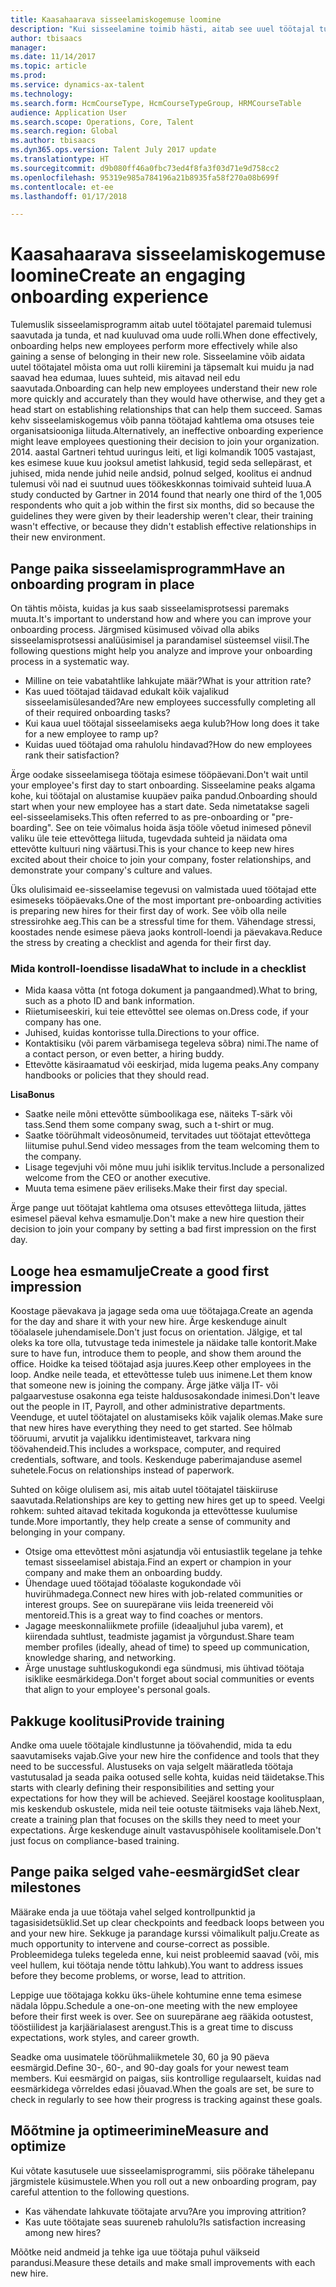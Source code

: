 ```yaml
---
title: Kaasahaarava sisseelamiskogemuse loomine
description: "Kui sisseelamine toimib hästi, aitab see uuel töötajal tunda, et ta kuulub oma uude organisatsiooni."
author: tbisaacs
manager: 
ms.date: 11/14/2017
ms.topic: article
ms.prod: 
ms.service: dynamics-ax-talent
ms.technology: 
ms.search.form: HcmCourseType, HcmCourseTypeGroup, HRMCourseTable
audience: Application User
ms.search.scope: Operations, Core, Talent
ms.search.region: Global
ms.author: tbisaacs
ms.dyn365.ops.version: Talent July 2017 update
ms.translationtype: HT
ms.sourcegitcommit: d9b080ff46a0fbc73ed4f8fa3f03d71e9d758cc2
ms.openlocfilehash: 95319e985a784196a21b8935fa58f270a08b699f
ms.contentlocale: et-ee
ms.lasthandoff: 01/17/2018

---
```


# <a name="create-an-engaging-onboarding-experience"></a><span data-ttu-id="d8961-103">Kaasahaarava sisseelamiskogemuse loomine</span><span class="sxs-lookup"><span data-stu-id="d8961-103">Create an engaging onboarding experience</span></span>

<span data-ttu-id="d8961-104">Tulemuslik sisseelamisprogramm aitab uutel töötajatel paremaid tulemusi saavutada ja tunda, et nad kuuluvad oma uude rolli.</span><span class="sxs-lookup"><span data-stu-id="d8961-104">When done effectively, onboarding helps new employees perform more effectively while also gaining a sense of belonging in their new role.</span></span> <span data-ttu-id="d8961-105">Sisseelamine võib aidata uutel töötajatel mõista oma uut rolli kiiremini ja täpsemalt kui muidu ja nad saavad hea edumaa, luues suhteid, mis aitavad neil edu saavutada.</span><span class="sxs-lookup"><span data-stu-id="d8961-105">Onboarding can help new employees understand their new role more quickly and accurately than they would have otherwise, and they get a head start on establishing relationships that can help them succeed.</span></span> <span data-ttu-id="d8961-106">Samas kehv sisseelamiskogemus võib panna töötajad kahtlema oma otsuses teie organisatsiooniga liituda.</span><span class="sxs-lookup"><span data-stu-id="d8961-106">Alternatively, an ineffective onboarding experience might leave employees questioning their decision to join your organization.</span></span> <span data-ttu-id="d8961-107">2014. aastal Gartneri tehtud uuringus leiti, et ligi kolmandik 1005 vastajast, kes esimese kuue kuu jooksul ametist lahkusid, tegid seda sellepärast, et juhised, mida nende juhid neile andsid, polnud selged, koolitus ei andnud tulemusi või nad ei suutnud uues töökeskkonnas toimivaid suhteid luua.</span><span class="sxs-lookup"><span data-stu-id="d8961-107">A study conducted by Gartner in 2014 found that nearly one third of the 1,005 respondents who quit a job within the first six months, did so because the guidelines they were given by their leadership weren't clear, their training wasn't effective, or because they didn't establish effective relationships in their new environment.</span></span>

## <a name="have-an-onboarding-program-in-place"></a><span data-ttu-id="d8961-108">Pange paika sisseelamisprogramm</span><span class="sxs-lookup"><span data-stu-id="d8961-108">Have an onboarding program in place</span></span>
<span data-ttu-id="d8961-109">On tähtis mõista, kuidas ja kus saab sisseelamisprotsessi paremaks muuta.</span><span class="sxs-lookup"><span data-stu-id="d8961-109">It's important to understand how and where you can improve your onboarding process.</span></span> <span data-ttu-id="d8961-110">Järgmised küsimused võivad olla abiks sisseelamisprotsessi analüüsimisel ja parandamisel süsteemsel viisil.</span><span class="sxs-lookup"><span data-stu-id="d8961-110">The following questions might help you analyze and improve your onboarding process in a systematic way.</span></span>

- <span data-ttu-id="d8961-111">Milline on teie vabatahtlike lahkujate määr?</span><span class="sxs-lookup"><span data-stu-id="d8961-111">What is your attrition rate?</span></span>
- <span data-ttu-id="d8961-112">Kas uued töötajad täidavad edukalt kõik vajalikud sisseelamisülesanded?</span><span class="sxs-lookup"><span data-stu-id="d8961-112">Are new employees successfully completing all of their required onboarding tasks?</span></span>
- <span data-ttu-id="d8961-113">Kui kaua uuel töötajal sisseelamiseks aega kulub?</span><span class="sxs-lookup"><span data-stu-id="d8961-113">How long does it take for a new employee to ramp up?</span></span>
- <span data-ttu-id="d8961-114">Kuidas uued töötajad oma rahulolu hindavad?</span><span class="sxs-lookup"><span data-stu-id="d8961-114">How do new employees rank their satisfaction?</span></span>

<span data-ttu-id="d8961-115">Ärge oodake sisseelamisega töötaja esimese tööpäevani.</span><span class="sxs-lookup"><span data-stu-id="d8961-115">Don't wait until your employee's first day to start onboarding.</span></span> <span data-ttu-id="d8961-116">Sisseelamine peaks algama kohe, kui töötajal on alustamise kuupäev paika pandud.</span><span class="sxs-lookup"><span data-stu-id="d8961-116">Onboarding should start when your new employee has a start date.</span></span> <span data-ttu-id="d8961-117">Seda nimetatakse sageli eel-sisseelamiseks.</span><span class="sxs-lookup"><span data-stu-id="d8961-117">This often referred to as pre-onboarding or "pre-boarding".</span></span> <span data-ttu-id="d8961-118">See on teie võimalus hoida äsja tööle võetud inimesed põnevil valiku üle teie ettevõttega liituda, tugevdada suhteid ja näidata oma ettevõtte kultuuri ning väärtusi.</span><span class="sxs-lookup"><span data-stu-id="d8961-118">This is your chance to keep new hires excited about their choice to join your company, foster relationships, and demonstrate your company's culture and values.</span></span>

<span data-ttu-id="d8961-119">Üks olulisimaid ee-sisseelamise tegevusi on valmistada uued töötajad ette esimeseks tööpäevaks.</span><span class="sxs-lookup"><span data-stu-id="d8961-119">One of the most important pre-onboarding activities is preparing new hires for their first day of work.</span></span> <span data-ttu-id="d8961-120">See võib olla neile stressirohke aeg.</span><span class="sxs-lookup"><span data-stu-id="d8961-120">This can be a stressful time for them.</span></span> <span data-ttu-id="d8961-121">Vähendage stressi, koostades nende esimese päeva jaoks kontroll-loendi ja päevakava.</span><span class="sxs-lookup"><span data-stu-id="d8961-121">Reduce the stress by creating a checklist and agenda for their first day.</span></span>

### <a name="what-to-include-in-a-checklist"></a><span data-ttu-id="d8961-122">Mida kontroll-loendisse lisada</span><span class="sxs-lookup"><span data-stu-id="d8961-122">What to include in a checklist</span></span>

- <span data-ttu-id="d8961-123">Mida kaasa võtta (nt fotoga dokument ja pangaandmed).</span><span class="sxs-lookup"><span data-stu-id="d8961-123">What to bring, such as a photo ID and bank information.</span></span>
- <span data-ttu-id="d8961-124">Riietumiseeskiri, kui teie ettevõttel see olemas on.</span><span class="sxs-lookup"><span data-stu-id="d8961-124">Dress code, if your company has one.</span></span>
- <span data-ttu-id="d8961-125">Juhised, kuidas kontorisse tulla.</span><span class="sxs-lookup"><span data-stu-id="d8961-125">Directions to your office.</span></span>
- <span data-ttu-id="d8961-126">Kontaktisiku (või parem värbamisega tegeleva sõbra) nimi.</span><span class="sxs-lookup"><span data-stu-id="d8961-126">The name of a contact person, or even better, a hiring buddy.</span></span>
- <span data-ttu-id="d8961-127">Ettevõtte käsiraamatud või eeskirjad, mida lugema peaks.</span><span class="sxs-lookup"><span data-stu-id="d8961-127">Any company handbooks or policies that they should read.</span></span>

<span data-ttu-id="d8961-128">**Lisa**</span><span class="sxs-lookup"><span data-stu-id="d8961-128">**Bonus**</span></span>

- <span data-ttu-id="d8961-129">Saatke neile mõni ettevõtte sümboolikaga ese, näiteks T-särk või tass.</span><span class="sxs-lookup"><span data-stu-id="d8961-129">Send them some company swag, such a t-shirt or mug.</span></span>
- <span data-ttu-id="d8961-130">Saatke töörühmalt videosõnumeid, tervitades uut töötajat ettevõttega liitumise puhul.</span><span class="sxs-lookup"><span data-stu-id="d8961-130">Send video messages from the team welcoming them to the company.</span></span>
- <span data-ttu-id="d8961-131">Lisage tegevjuhi või mõne muu juhi isiklik tervitus.</span><span class="sxs-lookup"><span data-stu-id="d8961-131">Include a personalized welcome from the CEO or another executive.</span></span>
- <span data-ttu-id="d8961-132">Muuta tema esimene päev eriliseks.</span><span class="sxs-lookup"><span data-stu-id="d8961-132">Make their first day special.</span></span>

<span data-ttu-id="d8961-133">Ärge pange uut töötajat kahtlema oma otsuses ettevõttega liituda, jättes esimesel päeval kehva esmamulje.</span><span class="sxs-lookup"><span data-stu-id="d8961-133">Don't make a new hire question their decision to join your company by setting a bad first impression on the first day.</span></span>

## <a name="create-a-good-first-impression"></a><span data-ttu-id="d8961-134">Looge hea esmamulje</span><span class="sxs-lookup"><span data-stu-id="d8961-134">Create a good first impression</span></span>

<span data-ttu-id="d8961-135">Koostage päevakava ja jagage seda oma uue töötajaga.</span><span class="sxs-lookup"><span data-stu-id="d8961-135">Create an agenda for the day and share it with your new hire.</span></span> <span data-ttu-id="d8961-136">Ärge keskenduge ainult tööalasele juhendamisele.</span><span class="sxs-lookup"><span data-stu-id="d8961-136">Don't just focus on orientation.</span></span> <span data-ttu-id="d8961-137">Jälgige, et tal oleks ka tore olla, tutvustage teda inimestele ja näidake talle kontorit.</span><span class="sxs-lookup"><span data-stu-id="d8961-137">Make sure to have fun, introduce them to people, and show them around the office.</span></span> <span data-ttu-id="d8961-138">Hoidke ka teised töötajad asja juures.</span><span class="sxs-lookup"><span data-stu-id="d8961-138">Keep other employees in the loop.</span></span> <span data-ttu-id="d8961-139">Andke neile teada, et ettevõttesse tuleb uus inimene.</span><span class="sxs-lookup"><span data-stu-id="d8961-139">Let them know that someone new is joining the company.</span></span> <span data-ttu-id="d8961-140">Ärge jätke välja IT- või palgaarvestuse osakonna ega teiste haldusosakondade inimesi.</span><span class="sxs-lookup"><span data-stu-id="d8961-140">Don't leave out the people in IT, Payroll, and other administrative departments.</span></span> <span data-ttu-id="d8961-141">Veenduge, et uutel töötajatel on alustamiseks kõik vajalik olemas.</span><span class="sxs-lookup"><span data-stu-id="d8961-141">Make sure that new hires have everything they need to get started.</span></span> <span data-ttu-id="d8961-142">See hõlmab tööruumi, arvutit ja vajalikku identimisteavet, tarkvara ning töövahendeid.</span><span class="sxs-lookup"><span data-stu-id="d8961-142">This includes a workspace, computer, and required credentials, software, and tools.</span></span> <span data-ttu-id="d8961-143">Keskenduge paberimajanduse asemel suhetele.</span><span class="sxs-lookup"><span data-stu-id="d8961-143">Focus on relationships instead of paperwork.</span></span>

<span data-ttu-id="d8961-144">Suhted on kõige olulisem asi, mis aitab uutel töötajatel täiskiiruse saavutada.</span><span class="sxs-lookup"><span data-stu-id="d8961-144">Relationships are key to getting new hires get up to speed.</span></span> <span data-ttu-id="d8961-145">Veelgi rohkem: suhted aitavad tekitada kogukonda ja ettevõttesse kuulumise tunde.</span><span class="sxs-lookup"><span data-stu-id="d8961-145">More importantly, they help create a sense of community and belonging in your company.</span></span>

- <span data-ttu-id="d8961-146">Otsige oma ettevõttest mõni asjatundja või entusiastlik tegelane ja tehke temast sisseelamisel abistaja.</span><span class="sxs-lookup"><span data-stu-id="d8961-146">Find an expert or champion in your company and make them an onboarding buddy.</span></span>
- <span data-ttu-id="d8961-147">Ühendage uued töötajad tööalaste kogukondade või huvirühmadega.</span><span class="sxs-lookup"><span data-stu-id="d8961-147">Connect new hires with job-related communities or interest groups.</span></span> <span data-ttu-id="d8961-148">See on suurepärane viis leida treenereid või mentoreid.</span><span class="sxs-lookup"><span data-stu-id="d8961-148">This is a great way to find coaches or mentors.</span></span>
- <span data-ttu-id="d8961-149">Jagage meeskonnaliikmete profiile (ideaaljuhul juba varem), et kiirendada suhtlust, teadmiste jagamist ja võrgundust.</span><span class="sxs-lookup"><span data-stu-id="d8961-149">Share team member profiles (ideally, ahead of time) to speed up communication, knowledge sharing, and networking.</span></span>
- <span data-ttu-id="d8961-150">Ärge unustage suhtluskogukondi ega sündmusi, mis ühtivad töötaja isiklike eesmärkidega.</span><span class="sxs-lookup"><span data-stu-id="d8961-150">Don't forget about social communities or events that align to your employee's personal goals.</span></span>

## <a name="provide-training"></a><span data-ttu-id="d8961-151">Pakkuge koolitusi</span><span class="sxs-lookup"><span data-stu-id="d8961-151">Provide training</span></span>

<span data-ttu-id="d8961-152">Andke oma uuele töötajale kindlustunne ja töövahendid, mida ta edu saavutamiseks vajab.</span><span class="sxs-lookup"><span data-stu-id="d8961-152">Give your new hire the confidence and tools that they need to be successful.</span></span> <span data-ttu-id="d8961-153">Alustuseks on vaja selgelt määratleda töötaja vastutusalad ja seada paika ootused selle kohta, kuidas neid täidetakse.</span><span class="sxs-lookup"><span data-stu-id="d8961-153">This starts with clearly defining their responsibilities and setting your expectations for how they will be achieved.</span></span> <span data-ttu-id="d8961-154">Seejärel koostage koolitusplaan, mis keskendub oskustele, mida neil teie ootuste täitmiseks vaja läheb.</span><span class="sxs-lookup"><span data-stu-id="d8961-154">Next, create a training plan that focuses on the skills they need to meet your expectations.</span></span> <span data-ttu-id="d8961-155">Ärge keskenduge ainult vastavuspõhisele koolitamisele.</span><span class="sxs-lookup"><span data-stu-id="d8961-155">Don't just focus on compliance-based training.</span></span>

## <a name="set-clear-milestones"></a><span data-ttu-id="d8961-156">Pange paika selged vahe-eesmärgid</span><span class="sxs-lookup"><span data-stu-id="d8961-156">Set clear milestones</span></span>

<span data-ttu-id="d8961-157">Määrake enda ja uue töötaja vahel selged kontrollpunktid ja tagasisidetsüklid.</span><span class="sxs-lookup"><span data-stu-id="d8961-157">Set up clear checkpoints and feedback loops between you and your new hire.</span></span> <span data-ttu-id="d8961-158">Sekkuge ja parandage kurssi võimalikult palju.</span><span class="sxs-lookup"><span data-stu-id="d8961-158">Create as much opportunity to intervene and course-correct as possible.</span></span> <span data-ttu-id="d8961-159">Probleemidega tuleks tegeleda enne, kui neist probleemid saavad (või, mis veel hullem, kui töötaja nende tõttu lahkub).</span><span class="sxs-lookup"><span data-stu-id="d8961-159">You want to address issues before they become problems, or worse, lead to attrition.</span></span>

<span data-ttu-id="d8961-160">Leppige uue töötajaga kokku üks-ühele kohtumine enne tema esimese nädala lõppu.</span><span class="sxs-lookup"><span data-stu-id="d8961-160">Schedule a one-on-one meeting with the new employee before their first week is over.</span></span> <span data-ttu-id="d8961-161">See on suurepärane aeg rääkida ootustest, tööstiilidest ja karjäärialasest arengust.</span><span class="sxs-lookup"><span data-stu-id="d8961-161">This is a great time to discuss expectations, work styles, and career growth.</span></span>

<span data-ttu-id="d8961-162">Seadke oma uusimatele töörühmaliikmetele 30, 60 ja 90 päeva eesmärgid.</span><span class="sxs-lookup"><span data-stu-id="d8961-162">Define 30-, 60-, and 90-day goals for your newest team members.</span></span> <span data-ttu-id="d8961-163">Kui eesmärgid on paigas, siis kontrollige regulaarselt, kuidas nad eesmärkidega võrreldes edasi jõuavad.</span><span class="sxs-lookup"><span data-stu-id="d8961-163">When the goals are set, be sure to check in regularly to see how their progress is tracking against these goals.</span></span>

## <a name="measure-and-optimize"></a><span data-ttu-id="d8961-164">Mõõtmine ja optimeerimine</span><span class="sxs-lookup"><span data-stu-id="d8961-164">Measure and optimize</span></span>

<span data-ttu-id="d8961-165">Kui võtate kasutusele uue sisseelamisprogrammi, siis pöörake tähelepanu järgmistele küsimustele.</span><span class="sxs-lookup"><span data-stu-id="d8961-165">When you roll out a new onboarding program, pay careful attention to the following questions.</span></span> 

- <span data-ttu-id="d8961-166">Kas vähendate lahkuvate töötajate arvu?</span><span class="sxs-lookup"><span data-stu-id="d8961-166">Are you improving attrition?</span></span>
- <span data-ttu-id="d8961-167">Kas uute töötajate seas suureneb rahulolu?</span><span class="sxs-lookup"><span data-stu-id="d8961-167">Is satisfaction increasing among new hires?</span></span> 

<span data-ttu-id="d8961-168">Mõõtke neid andmeid ja tehke iga uue töötaja puhul väikseid parandusi.</span><span class="sxs-lookup"><span data-stu-id="d8961-168">Measure these details and make small improvements with each new hire.</span></span>


